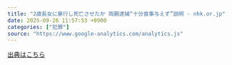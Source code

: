 ```yaml
---
title: "2歳長女に暴行し死亡させたか 両親逮捕“十分食事与えず”説明 - nhk.or.jp"
date: 2025-09-26 11:57:53 +0900
categories: ["犯罪"]
source: "https://www.google-analytics.com/analytics.js"
---
```


[出典はこちら](https://www.google-analytics.com/analytics.js)

